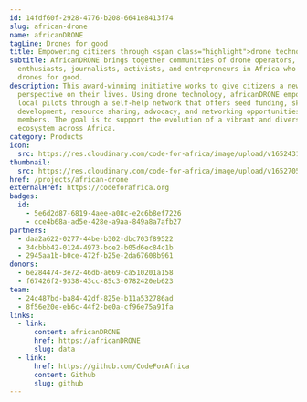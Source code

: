 ```yaml
---
id: 14fdf60f-2928-4776-b208-6641e8413f74
slug: african-drone
name: africanDRONE
tagLine: Drones for good
title: Empowering citizens through <span class="highlight">drone technology</span>
subtitle: AfricanDRONE brings together communities of drone operators,
  enthusiasts, journalists, activists, and entrepreneurs in Africa who use
  drones for good.
description: This award-winning initiative works to give citizens a new
  perspective on their lives. Using drone technology, africanDRONE empowers
  local pilots through a self-help network that offers seed funding, skills
  development, resource sharing, advocacy, and networking opportunities for
  members. The goal is to support the evolution of a vibrant and diverse drone
  ecosystem across Africa.
category: Products
icon:
  src: https://res.cloudinary.com/code-for-africa/image/upload/v1652431239/codeforafrica/icons/Type_africanDRONE_exwdyu.svg
thumbnail:
  src: https://res.cloudinary.com/code-for-africa/image/upload/v1652705960/codeforafrica/images/Property_1_africanDRONE_y4surg.jpg
href: /projects/african-drone
externalHref: https://codeforafrica.org
badges:
  id:
    - 5e6d2d87-6819-4aee-a08c-e2c6b8ef7226
    - cce4b68a-ad5e-428e-a9aa-849a8a7afb27
partners:
  - daa2a622-0277-44be-b302-dbc703f89522
  - 34cbbb42-0124-4973-bce2-b05d6ec84c1b
  - 2945aa1b-b0ce-472f-b25e-2da67608b961
donors:
  - 6e284474-3e72-46db-a669-ca510201a158
  - f67426f2-9338-43cc-85c3-0782420eb623
team:
  - 24c487bd-ba84-42df-825e-b11a532786ad
  - 8f56e20e-eb6c-44f2-be0a-cf96e75a91fa
links:
  - link:
      content: africanDRONE
      href: https://africanDRONE
      slug: data
  - link:
      href: https://github.com/CodeForAfrica
      content: Github
      slug: github
---
```

